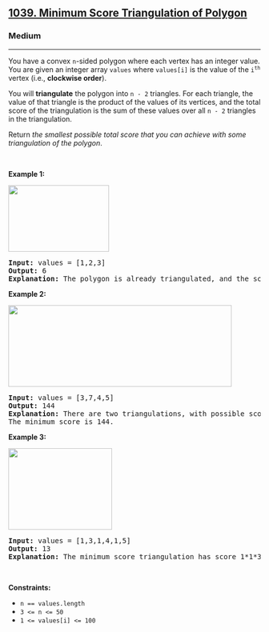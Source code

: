 <h2><a href="https://leetcode.com/problems/minimum-score-triangulation-of-polygon/">1039. Minimum Score Triangulation of Polygon</a></h2><h3>Medium</h3><hr><div style="user-select: auto;"><p style="user-select: auto;">You have a convex <code style="user-select: auto;">n</code>-sided polygon where each vertex has an integer value. You are given an integer array <code style="user-select: auto;">values</code> where <code style="user-select: auto;">values[i]</code> is the value of the <code style="user-select: auto;">i<sup style="user-select: auto;">th</sup></code> vertex (i.e., <strong style="user-select: auto;">clockwise order</strong>).</p>

<p style="user-select: auto;">You will <strong style="user-select: auto;">triangulate</strong> the polygon into <code style="user-select: auto;">n - 2</code> triangles. For each triangle, the value of that triangle is the product of the values of its vertices, and the total score of the triangulation is the sum of these values over all <code style="user-select: auto;">n - 2</code> triangles in the triangulation.</p>

<p style="user-select: auto;">Return <em style="user-select: auto;">the smallest possible total score that you can achieve with some triangulation of the polygon</em>.</p>

<p style="user-select: auto;">&nbsp;</p>
<p style="user-select: auto;"><strong style="user-select: auto;">Example 1:</strong></p>
<img alt="" src="https://assets.leetcode.com/uploads/2021/02/25/shape1.jpg" style="width: 201px; height: 133px; user-select: auto;">
<pre style="user-select: auto;"><strong style="user-select: auto;">Input:</strong> values = [1,2,3]
<strong style="user-select: auto;">Output:</strong> 6
<strong style="user-select: auto;">Explanation:</strong> The polygon is already triangulated, and the score of the only triangle is 6.
</pre>

<p style="user-select: auto;"><strong style="user-select: auto;">Example 2:</strong></p>
<img alt="" src="https://assets.leetcode.com/uploads/2021/02/25/shape2.jpg" style="width: 446px; height: 163px; user-select: auto;">
<pre style="user-select: auto;"><strong style="user-select: auto;">Input:</strong> values = [3,7,4,5]
<strong style="user-select: auto;">Output:</strong> 144
<strong style="user-select: auto;">Explanation:</strong> There are two triangulations, with possible scores: 3*7*5 + 4*5*7 = 245, or 3*4*5 + 3*4*7 = 144.
The minimum score is 144.
</pre>

<p style="user-select: auto;"><strong style="user-select: auto;">Example 3:</strong></p>
<img alt="" src="https://assets.leetcode.com/uploads/2021/02/25/shape3.jpg" style="width: 207px; height: 163px; user-select: auto;">
<pre style="user-select: auto;"><strong style="user-select: auto;">Input:</strong> values = [1,3,1,4,1,5]
<strong style="user-select: auto;">Output:</strong> 13
<strong style="user-select: auto;">Explanation:</strong> The minimum score triangulation has score 1*1*3 + 1*1*4 + 1*1*5 + 1*1*1 = 13.
</pre>

<p style="user-select: auto;">&nbsp;</p>
<p style="user-select: auto;"><strong style="user-select: auto;">Constraints:</strong></p>

<ul style="user-select: auto;">
	<li style="user-select: auto;"><code style="user-select: auto;">n == values.length</code></li>
	<li style="user-select: auto;"><code style="user-select: auto;">3 &lt;= n &lt;= 50</code></li>
	<li style="user-select: auto;"><code style="user-select: auto;">1 &lt;= values[i] &lt;= 100</code></li>
</ul>
</div>